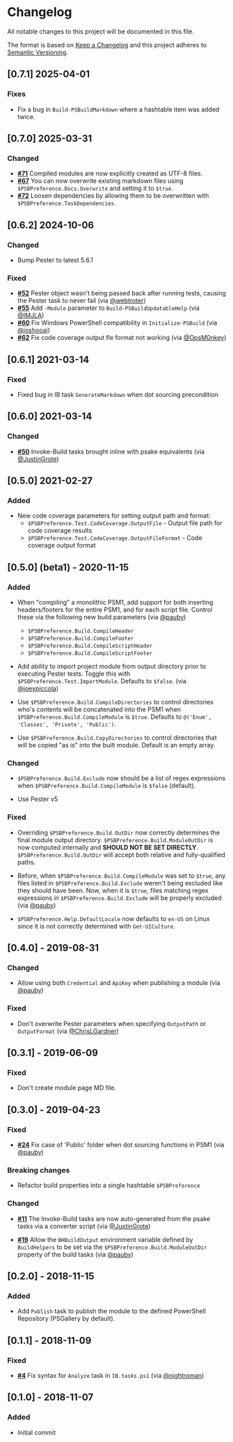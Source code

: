 # Changelog

All notable changes to this project will be documented in this file.

The format is based on [Keep a Changelog](http://keepachangelog.com/)
and this project adheres to [Semantic Versioning](http://semver.org/).

## [0.7.1] 2025-04-01

### Fixes

- Fix a bug in `Build-PSBuildMarkdown` where a hashtable item was added twice.

## [0.7.0] 2025-03-31

### Changed

- [**#71**](https://github.com/psake/PowerShellBuild/pull/71) Compiled modules
  are now explicitly created as UTF-8 files.
- [**#67**](https://github.com/psake/PowerShellBuild/pull/67) You can now
  overwrite existing markdown files using `$PSBPreference.Docs.Overwrite` and
  setting it to `$true`.
- [**#72**](https://github.com/psake/PowerShellBuild/pull/72) Loosen
  dependencies by allowing them to be overwritten with
  `$PSBPreference.TaskDependencies`.

## [0.6.2] 2024-10-06

### Changed

- Bump Pester to latest 5.6.1

### Fixed

- [**#52**](https://github.com/psake/PowerShellBuild/pull/52) Pester object
  wasn't being passed back after running tests, causing the Pester task to never
  fail (via [@webtroter](https://github.com/webtroter))
- [**#55**](https://github.com/psake/PowerShellBuild/pull/55) Add `-Module`
  parameter to `Build-PSBuildUpdatableHelp` (via
  [@IMJLA](https://github.com/IMJLA))
- [**#60**](https://github.com/psake/PowerShellBuild/pull/60) Fix Windows
  PowerShell compatibility in `Initialize-PSBuild` (via
  [@joshooaj](https://github.com/joshooaj))
- [**#62**](https://github.com/psake/PowerShellBuild/pull/62) Fix code coverage
  output fle format not working (via
  [@OpsM0nkey](https://github.com/OpsM0nkey))

## [0.6.1] 2021-03-14

### Fixed

- Fixed bug in IB task `GenerateMarkdown` when dot sourcing precondition

## [0.6.0] 2021-03-14

### Changed

- [**#50**](https://github.com/psake/PowerShellBuild/pull/50) Invoke-Build tasks
  brought inline with psake equivalents (via
  [@JustinGrote](https://github.com/JustinGrote))

## [0.5.0] 2021-02-27

### Added

- New code coverage parameters for setting output path and format:
  - `$PSBPreference.Test.CodeCoverage.OutputFile` - Output file path for code
    coverage results
  - `$PSBPreference.Test.CodeCoverage.OutputFileFormat` - Code coverage output
    format

## [0.5.0] (beta1) - 2020-11-15

### Added

- When "compiling" a monolithic PSM1, add support for both inserting
  headers/footers for the entire PSM1, and for each script file. Control these
  via the following new build parameters (via
  [@pauby](https://github.com/pauby))
  - `$PSBPreference.Build.CompileHeader`
  - `$PSBPreference.Build.CompileFooter`
  - `$PSBPreference.Build.CompileScriptHeader`
  - `$PSBPreference.Build.CompileScriptFooter`

- Add ability to import project module from output directory prior to executing
  Pester tests. Toggle this with `$PSBPreference.Test.ImportModule`. Defaults to
  `$false`. (via [@joeypiccola](https://github.com/joeypiccola))

- Use `$PSBPreference.Build.CompileDirectories` to control directories who's
  contents will be concatenated into the PSM1 when
  `$PSBPreference.Build.CompileModule` is `$true`. Defaults to
  `@('Enum', 'Classes', 'Private', 'Public')`.
- Use `$PSBPreference.Build.CopyDirectories` to control directories that will be
  copied "as is" into the built module. Default is an empty array.

### Changed

- `$PSBPreference.Build.Exclude` now should be a list of regex expressions when
  `$PSBPreference.Build.CompileModule` is `$false` (default).

- Use Pester v5

### Fixed

- Overriding `$PSBPreference.Build.OutDir` now correctly determines the final
  module output directory. `$PSBPreference.Build.ModuleOutDir` is now computed
  internally and **SHOULD NOT BE SET DIRECTLY**. `$PSBPreference.Build.OutDir`
  will accept both relative and fully-qualified paths.

- Before, when `$PSBPreference.Build.CompileModule` was set to `$true`, any
  files listed in `$PSBPreference.Build.Exclude` weren't being excluded like
  they should have been. Now, when it is `$true`, files matching regex
  expressions in `$PSBPreference.Build.Exclude` will be properly excluded (via
  [@pauby](https://github.com/pauby))

- `$PSBPreference.Help.DefaultLocale` now defaults to `en-US` on Linux since it
  is not correctly determined with `Get-UICulture`.

## [0.4.0] - 2019-08-31

### Changed

- Allow using both `Credential` and `ApiKey` when publishing a module (via
  [@pauby](https://github.com/pauby))

### Fixed

- Don't overwrite Pester parameters when specifying `OutputPath` or
  `OutputFormat` (via [@ChrisLGardner](https://github.com/ChrisLGardner))

## [0.3.1] - 2019-06-09

### Fixed

- Don't create module page MD file.

## [0.3.0] - 2019-04-23

### Fixed

- [**#24**](https://github.com/psake/PowerShellBuild/pull/24) Fix case of
  'Public' folder when dot sourcing functions in PSM1 (via
  [@pauby](https://github.com/pauby))

### Breaking changes

- Refactor build properties into a single hashtable `$PSBPreference`

### Changed

- [**#11**](https://github.com/psake/PowerShellBuild/pull/11) The Invoke-Build
  tasks are now auto-generated from the psake tasks via a converter script (via
  [@JustinGrote](https://github.com/JustinGrote))

- [**#19**](https://github.com/psake/PowerShellBuild/pull/19) Allow the
  `BHBuildOutput` environment variable defined by `BuildHelpers` to be set via
  the `$PSBPreference.Build.ModuleOutDir` property of the build tasks (via
  [@pauby](https://github.com/pauby))

## [0.2.0] - 2018-11-15

### Added

- Add `Publish` task to publish the module to the defined PowerShell Repository
  (PSGallery by default).

## [0.1.1] - 2018-11-09

### Fixed

- [**#4**](https://github.com/psake/PowerShellBuild/pull/4) Fix syntax for
  `Analyze` task in `IB.tasks.ps1` (via
  [@nightroman](https://github.com/nightroman))

## [0.1.0] - 2018-11-07

### Added

- Initial commit

<!--spell-checker:ignore IMJLA webtroter joshooaj pauby joeypiccola nightroman -->
